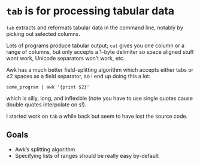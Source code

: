 # `tab` is for processing tabular data

`tab` extracts and reformats tabular data in the command line, notably by picking
out selected columns.

Lots of programs produce tabular output; `cut` gives you one column or a range
of columns, but only accepts a 1-byte delimiter so space aligned stuff wont
work, Unicode separators won’t work, etc.

Awk has a much better field-splitting algorithm which accepts either tabs or ≥2
spaces as a field separator, so i end up doing this a lot:

    some_program | awk '{print $2}'

which is silly, long, and inflexible (note you have to use single quotes cause
double quotes interpolate on `$`!).

I started work on `tab` a while back but seem to have lost the source code.

## Goals
* Awk’s splitting algorithm
* Specifying lists of ranges should be really easy by-default
